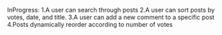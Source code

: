InProgress:
1.A user can search through posts
2.A user can sort posts by votes, date, and title.
3.A user can add a new comment to a specific post
4.Posts dynamically reorder according to number of votes
